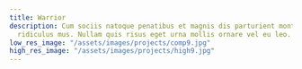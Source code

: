 ```yaml
---
title: Warrior
description: Cum sociis natoque penatibus et magnis dis parturient montes, nascetur
  ridiculus mus. Nullam quis risus eget urna mollis ornare vel eu leo.
low_res_image: "/assets/images/projects/comp9.jpg"
high_res_image: "/assets/images/projects/high9.jpg"
---
```


